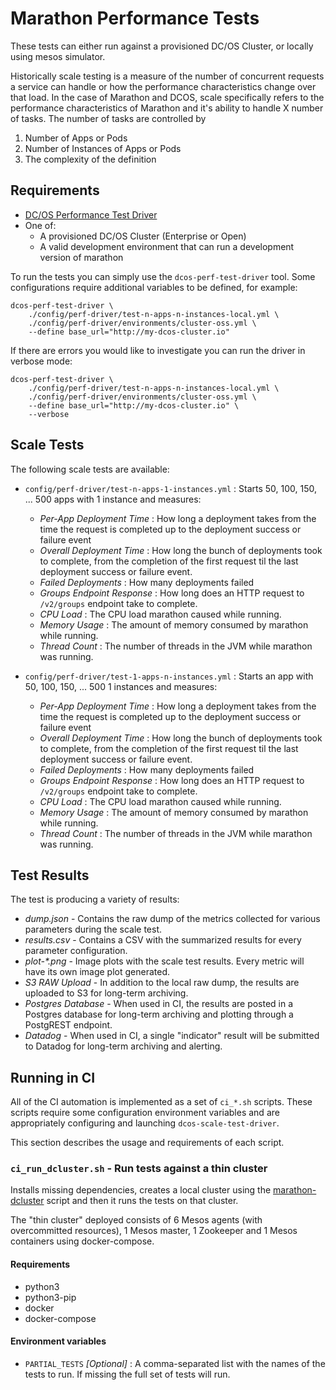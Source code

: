 # Marathon Performance Tests

These tests can either run against a provisioned DC/OS Cluster, or locally using mesos simulator.

Historically scale testing is a measure of the number of concurrent requests a service can handle or how the performance characteristics change over that load. In the case of Marathon and DCOS, scale specifically refers to the performance characteristics of Marathon and it's ability to handle X number of tasks.   The number of tasks are controlled by

1) Number of Apps or Pods
2) Number of Instances of Apps or Pods
3) The complexity of the definition

## Requirements

* [DC/OS Performance Test Driver](https://github.com/mesosphere/dcos-perf-test-driver)
* One of:
    * A provisioned DC/OS Cluster (Enterprise or Open)
    * A valid development environment that can run a development version of marathon

To run the tests you can simply use the `dcos-perf-test-driver` tool. Some configurations require additional variables to be defined, for example:

```
dcos-perf-test-driver \
    ./config/perf-driver/test-n-apps-n-instances-local.yml \
    ./config/perf-driver/environments/cluster-oss.yml \
    --define base_url="http://my-dcos-cluster.io"
```

If there are errors you would like to investigate you can run the driver in verbose mode:

```
dcos-perf-test-driver \
    ./config/perf-driver/test-n-apps-n-instances-local.yml \
    ./config/perf-driver/environments/cluster-oss.yml \
    --define base_url="http://my-dcos-cluster.io" \
    --verbose
```

## Scale Tests

The following scale tests are available:

* `config/perf-driver/test-n-apps-1-instances.yml` : Starts 50, 100, 150, ... 500 apps with 1 instance and measures:
    - _Per-App Deployment Time_ : How long a deployment takes from the time the request is completed up to the deployment success or failure event
    - _Overall Deployment Time_ : How long the bunch of deployments took to complete, from the completion of the first request til the last deployment success or failure event.
    - _Failed Deployments_ : How many deployments failed
    - _Groups Endpoint Response_ : How long does an HTTP request to `/v2/groups` endpoint take to complete.
    - _CPU Load_ : The CPU load marathon caused while running.
    - _Memory Usage_ : The amount of memory consumed by marathon while running.
    - _Thread Count_ : The number of threads in the JVM while marathon was running.

* `config/perf-driver/test-1-apps-n-instances.yml` : Starts an app with 50, 100, 150, ... 500  1 instances and measures:
    - _Per-App Deployment Time_ : How long a deployment takes from the time the request is completed up to the deployment success or failure event
    - _Overall Deployment Time_ : How long the bunch of deployments took to complete, from the completion of the first request til the last deployment success or failure event.
    - _Failed Deployments_ : How many deployments failed
    - _Groups Endpoint Response_ : How long does an HTTP request to `/v2/groups` endpoint take to complete.
    - _CPU Load_ : The CPU load marathon caused while running.
    - _Memory Usage_ : The amount of memory consumed by marathon while running.
    - _Thread Count_ : The number of threads in the JVM while marathon was running.

## Test Results

The test is producing a variety of results:

* _dump.json_ - Contains the raw dump of the metrics collected for various parameters during the scale test.
* _results.csv_ - Contains a CSV with the summarized results for every parameter configuration.
* _plot-*.png_ - Image plots with the scale test results. Every metric will have its own image plot generated.
* _S3 RAW Upload_ - In addition to the local raw dump, the results are uploaded to S3 for long-term archiving.
* _Postgres Database_ - When used in CI, the results are posted in a Postgres database for long-term archiving and plotting through a PostgREST endpoint.
* _Datadog_ - When used in CI, a single "indicator" result will be submitted to Datadog for long-term archiving and alerting.

## Running in CI

All of the CI automation is implemented as a set of `ci_*.sh` scripts. These scripts require some configuration environment variables and are appropriately configuring and launching `dcos-scale-test-driver`.

This section describes the usage and requirements of each script.

### `ci_run_dcluster.sh` - Run tests against a thin cluster

Installs missing dependencies, creates a local cluster  using the [marathon-dcluster](https://github.com/wavesoft/marathon-dcluster) script and then it runs the tests on that cluster.

The "thin cluster" deployed consists of 6 Mesos agents (with overcommitted resources), 1 Mesos master, 1 Zookeeper and 1 Mesos containers using docker-compose. 

#### Requirements

* python3
* python3-pip
* docker
* docker-compose

#### Environment variables

* `PARTIAL_TESTS` _[Optional]_ : A comma-separated list with the names of the tests to run. If missing the full set of tests will run.
